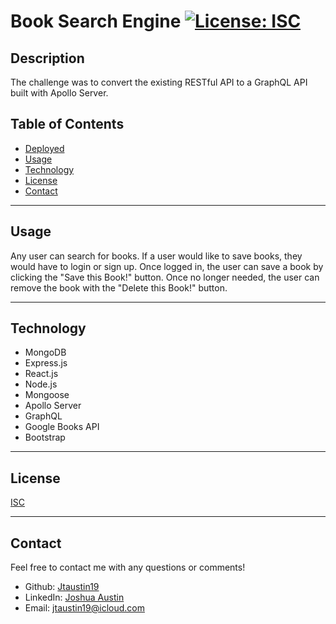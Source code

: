 # Book Search Engine [![License: ISC](https://img.shields.io/badge/License-ISC-pink.svg)](https://opensource.org/licenses/ISC)


## **Description**
The challenge was to convert the existing RESTful API to a GraphQL API built with Apollo Server.


## **Table of Contents**
* [Deployed](#deployed)
* [Usage](#usage)
* [Technology](#technology)
* [License](#license)
* [Contact](#contact)


***


## **Usage**
Any user can search for books. If a user would like to save books, they would have to login or sign up. Once logged in, the user can save a book by clicking the "Save this Book!" button. Once no longer needed, the user can remove the book with the "Delete this Book!" button.


***


## **Technology**
* MongoDB
* Express.js
* React.js
* Node.js
* Mongoose
* Apollo Server
* GraphQL
* Google Books API
* Bootstrap


***


## **License**
[ISC](https://opensource.org/licenses/ISC)


***


## **Contact**
Feel free to contact me with any questions or comments!
* Github: [Jtaustin19](https://github.com/Jtasutin19)
* LinkedIn: [Joshua Austin](https://www.linkedin.com/in/josh-austin-749904190/)
* Email: jtaustin19@icloud.com
